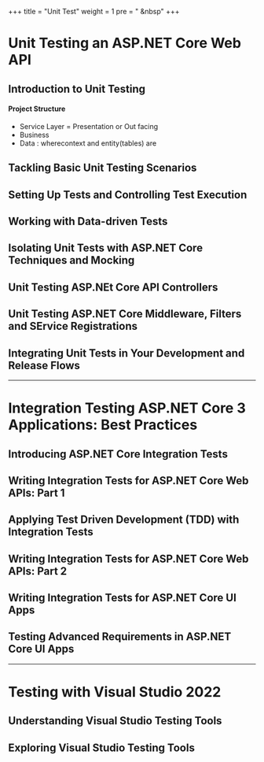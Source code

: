 +++
title = "Unit Test"
weight = 1
pre = "<i class='fas fa-pen'></i> &nbsp"
+++

# Unit Testing an ASP.NET Core Web API

## Introduction to Unit Testing

#### Project Structure

- Service Layer = Presentation or Out facing
- Business
- Data : wherecontext and entity(tables) are


## Tackling Basic Unit Testing Scenarios

## Setting Up Tests and Controlling Test Execution

## Working with Data-driven Tests

## Isolating Unit Tests with ASP.NET Core Techniques and Mocking

## Unit Testing ASP.NEt Core API Controllers

## Unit Testing ASP.NET Core Middleware, Filters and SErvice Registrations

## Integrating Unit Tests in Your Development and Release Flows

---

# Integration Testing ASP.NET Core 3 Applications: Best Practices

## Introducing ASP.NET Core Integration Tests

## Writing Integration Tests for ASP.NET Core Web APIs: Part 1

## Applying Test Driven Development (TDD) with Integration Tests

## Writing Integration Tests for ASP.NET Core Web APIs: Part 2

## Writing Integration Tests for ASP.NET Core UI Apps

## Testing Advanced Requirements in ASP.NET Core UI Apps

---

# Testing with Visual Studio 2022

## Understanding Visual Studio Testing Tools

## Exploring Visual Studio Testing Tools
